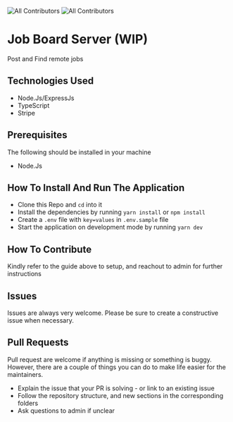 ![All Contributors](https://img.shields.io/badge/licence-MIT-brightgreen)
![All Contributors](https://img.shields.io/badge/PRs-welcome-brightgreen)

# Job Board Server (WIP)

Post and Find remote jobs

## Technologies Used
- Node.Js/ExpressJs
- TypeScript
- Stripe

## Prerequisites
The following should be installed in your machine

- Node.Js

## How To Install And Run The Application
- Clone this Repo and `cd` into it
- Install the dependencies by running `yarn install` or `npm install`
- Create a `.env` file with `key=values` in `.env.sample` file
- Start the application on development mode by running `yarn dev`

## How To Contribute
Kindly refer to the guide above to setup, and reachout to admin for further instructions

## Issues
Issues are always very welcome. Please be sure to create a constructive issue when necessary.

## Pull Requests
Pull request are welcome if anything is missing or something is buggy. However, there are a couple of things you can do to make life easier for the maintainers.

 - Explain the issue that your PR is solving - or link to an existing issue
 - Follow the repository structure, and new sections in the corresponding folders
 - Ask questions to admin if unclear